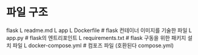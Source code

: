 # 파일 구조
flask
L readme.md
L app
    L Dockerfile            # flask 컨테이너 이미지를 기술한 파일
    L app.py                # flask의 엔트리포인트
    L requirements.txt      # flask 구동을 위한 패키지 설치 파일
L docker-compose.yml        # 컴포즈 파일 (호환된다 compose.yml)